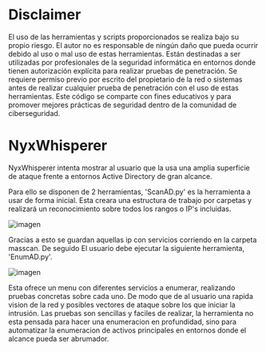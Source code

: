 # Disclaimer
El uso de las herramientas y scripts proporcionados se realiza bajo su propio riesgo.
El autor no es responsable de ningún daño que pueda ocurrir debido al uso o mal uso de estas herramientas. Están destinadas a ser utilizadas por profesionales de la seguridad informática en entornos donde tienen autorización explícita para realizar pruebas de penetración.
Se requiere permiso previo por escrito del propietario de la red o sistemas antes de realizar cualquier prueba de penetración con el uso de estas herramientas.
Este código se comparte con fines educativos y para promover mejores prácticas de seguridad dentro de la comunidad de ciberseguridad.

# NyxWhisperer
NyxWhisperer intenta mostrar al usuario que la usa una amplia superficie de ataque frente a entornos Active Directory de gran alcance. 

Para ello se disponen de 2 herramientas, 'ScanAD.py' es la herramienta a usar de forma inicial. Esta creara una estructura de trabajo por carpetas y realizará un reconocimiento sobre todos los rangos o IP's incluidas.

![imagen](https://github.com/v1chul/NyxWhisperer/assets/123640456/0dfe6c70-d816-4b7c-9d1d-c92e6abcb776)

Gracias a esto se guardan aquellas ip con servicios corriendo en la carpeta masscan. De seguido El usuario debe ejecutar la siguiente herramienta, 'EnumAD.py'. 

![imagen](https://github.com/v1chul/NyxWhisperer/assets/123640456/d7ad711f-9b06-42ac-b0bf-c81ca0ee96fc)

Esta ofrece un menu con diferentes servicios a enumerar, realizando pruebas concretas sobre cada uno. De modo que de al usuario una rapida vision de la red y posibles vectores de ataque sobre los que iniciar la intrusión. 
Las pruebas son sencillas y faciles de realizar, la herramienta no esta pensada para hacer una enumeracion en profundidad, sino para automatizar la enumeracion de activos principales en entornos donde el alcance pueda ser abrumador.

